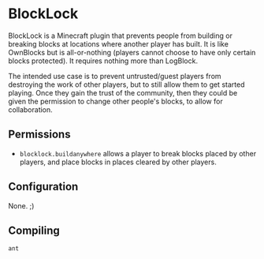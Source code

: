 BlockLock
========

BlockLock is a Minecraft plugin that prevents people from building or breaking
blocks at locations where another player has built. It is like OwnBlocks but is
all-or-nothing (players cannot choose to have only certain blocks protected).
It requires nothing more than LogBlock.

The intended use case is to prevent untrusted/guest players from destroying the
work of other players, but to still allow them to get started playing. Once they
gain the trust of the community, then they could be given the permission to
change other people's blocks, to allow for collaboration.

Permissions
-----------

* `blocklock.buildanywhere`
	allows a player to break blocks placed by other players,
	and place blocks in places cleared by other players.

Configuration
-------------

None. ;)

Compiling
---------

    ant
